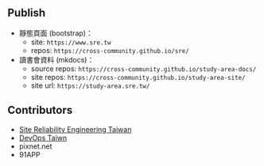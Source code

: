 
## Publish


* 靜態頁面 (bootstrap)：
  * site: `https://www.sre.tw`
  * repos: `https://cross-community.github.io/sre/`
* 讀書會資料 (mkdocs)：
  * source repos: `https://cross-community.github.io/study-area-docs/`
  * site repos: `https://cross-community.github.io/study-area-site/`
  * site url: `https://study-area.sre.tw/`


## Contributors

* [Site Reliability Engineering Taiwan](https://www.facebook.com/groups/sre.taiwan/)
* [DevOps Taiwn](https://www.facebook.com/groups/DevOpsTaiwan/)
* pixnet.net
* 91APP